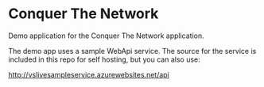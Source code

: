 # Conquer The Network
Demo application for the Conquer The Network application.

The demo app uses a sample WebApi service. The source for the service is included in this repo for self hosting, but you can also use:

http://vslivesampleservice.azurewebsites.net/api

